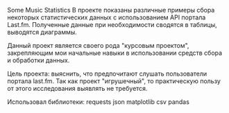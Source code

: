 Some Music Statistics
В проекте показаны различные примеры сбора некоторых статистических данных с использованием API портала Last.fm. 
Полученные данные при необходимости сводятся в таблицы, выводятся диаграммы.

Данный проект является своего рода "курсовым проектом", закрепляющим мои начальные навыки в использовании средств 
сбора и обработки данных.

Цель проекта: выяснить, что предпочитают слушать пользователи портала last.fm. Так как проект "игрушечный", 
то практическую пользу от этого исследования выявлять не требуется.

Использовал библиотеки:
requests
json
matplotlib
csv
pandas